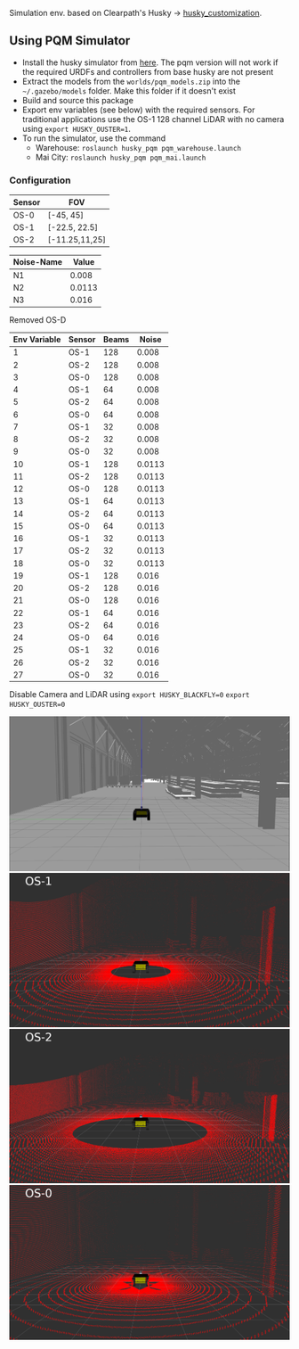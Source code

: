 Simulation env. based on Clearpath's Husky -> [husky_customization](https://github.com/husky/husky_customization).

## Using PQM Simulator

- Install the husky simulator from [here](http://wiki.ros.org/Robots/Husky). The pqm version will not work if the required URDFs and controllers from base husky are not present
- Extract the models from the `worlds/pqm_models.zip` into the `~/.gazebo/models` folder. Make this folder if it doesn't exist
- Build and source this package
- Export env variables (see below) with the required sensors. For traditional applications use the OS-1 128 channel LiDAR with no camera using `export HUSKY_OUSTER=1`.
- To run the simulator, use the command <br>
    - Warehouse: `roslaunch husky_pqm pqm_warehouse.launch`
    - Mai City: `roslaunch husky_pqm pqm_mai.launch`

### Configuration ###
| Sensor | FOV |
| ------ | ------ |
| OS-0    | [-45, 45] |
| OS-1    | [-22.5, 22.5] |
| OS-2    | [-11.25,11,25] |

| Noise-Name | Value |
| ------ | ------ |
| N1 | 0.008 |
| N2 | 0.0113 |
| N3 | 0.016 |

Removed OS-D

 Env Variable | Sensor  | Beams | Noise    |
| ------------- | ------------- | ------------- | ------------- |
| 1  | OS-1 |  128 | 0.008
| 2  | OS-2 | 128 | 0.008
| 3  | OS-0 | 128 | 0.008
| 4 | OS-1 |  64 | 0.008
| 5  | OS-2 | 64 | 0.008
| 6  | OS-0 |  64 | 0.008
| 7  | OS-1 | 32 | 0.008
| 8  | OS-2 | 32 | 0.008
| 9  | OS-0 | 32 | 0.008
| 10  | OS-1 |  128 | 0.0113
| 11  | OS-2 | 128 | 0.0113
| 12  | OS-0 | 128 | 0.0113
| 13 | OS-1 |  64 | 0.0113
| 14  | OS-2 | 64 | 0.0113
| 15  | OS-0 |  64 | 0.0113
| 16 | OS-1 | 32 | 0.0113
| 17 | OS-2 | 32 | 0.0113
| 18  | OS-0 | 32 | 0.0113
| 19  | OS-1 |  128 | 0.016
| 20  | OS-2 | 128 | 0.016
| 21  | OS-0 | 128 | 0.016
| 22 | OS-1 |  64 | 0.016
| 23  | OS-2 | 64 | 0.016
| 24  | OS-0 |  64 | 0.016
| 25 | OS-1 | 32 | 0.016
| 26 | OS-2 | 32 | 0.016
| 27  | OS-0 | 32 | 0.016



Disable Camera and LiDAR using `export HUSKY_BLACKFLY=0` `export HUSKY_OUSTER=0`
<br>

![Simulation Environment](images/BASE.png)
![OS-1](images/OS_1.png)
![OS-2](images/OS_2.png)
![OS-3](images/OS_3.png)
<!--![OS-D](images/OS_D.png)-->



<!-- husky
=====

Common ROS packages for the Clearpath Husky, useable for both simulation and
real robot operation.

 - husky_control : Control configuration
 - husky_description : Robot description (URDF)
 - husky_msgs : Message definitions
 - husky_navigation : Navigation configurations and demos

For Husky instructions and tutorials, please see [Robots/Husky](http://wiki.ros.org/Robots/Husky).

To create a custom Husky description or simulation, please fork [husky_customization](https://github.com/husky/husky_customization).

husky_desktop
=============

Desktop ROS packages for the Clearpath Husky, which may pull in graphical dependencies.

 - husky_viz : Visualization (rviz) configuration and bringup

For Husky instructions and tutorials, please see http://wiki.ros.org/Robots/Husky

husky_simulator
==============

Simulator ROS packages for the Clearpath Husky.

 - husky_pqm : Gazebo plugin definitions and extensions to the robot URDF.

For Husky instructions and tutorials, please see http://wiki.ros.org/Robots/Husky -->
